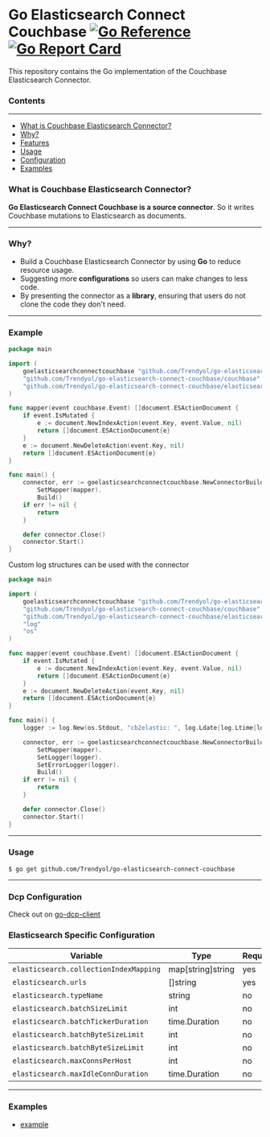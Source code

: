 # Go Elasticsearch Connect Couchbase [![Go Reference](https://pkg.go.dev/badge/github.com/Trendyol/go-elasticsearch-connect-couchbase.svg)](https://pkg.go.dev/github.com/Trendyol/go-elasticsearch-connect-couchbase) [![Go Report Card](https://goreportcard.com/badge/github.com/Trendyol/go-elasticsearch-connect-couchbase)](https://goreportcard.com/report/github.com/Trendyol/go-elasticsearch-connect-couchbase)

This repository contains the Go implementation of the Couchbase Elasticsearch Connector.

### Contents

---

* [What is Couchbase Elasticsearch Connector?](#what-is-couchbase-elasticsearch-connector)
* [Why?](#why)
* [Features](#features)
* [Usage](#usage)
* [Configuration](#configuration)
* [Examples](#examples)

### What is Couchbase Elasticsearch Connector?

**Go Elasticsearch Connect Couchbase is a source connector**. So it writes Couchbase mutations to Elasticsearch as
documents.

---

### Why?

+ Build a Couchbase Elasticsearch Connector by using **Go** to reduce resource usage.
+ Suggesting more **configurations** so users can make changes to less code.
+ By presenting the connector as a **library**, ensuring that users do not clone the code they don't need.

---

### Example

```go
package main

import (
	goelasticsearchconnectcouchbase "github.com/Trendyol/go-elasticsearch-connect-couchbase"
	"github.com/Trendyol/go-elasticsearch-connect-couchbase/couchbase"
	"github.com/Trendyol/go-elasticsearch-connect-couchbase/elasticsearch/document"
)

func mapper(event couchbase.Event) []document.ESActionDocument {
	if event.IsMutated {
		e := document.NewIndexAction(event.Key, event.Value, nil)
		return []document.ESActionDocument{e}
	}
	e := document.NewDeleteAction(event.Key, nil)
	return []document.ESActionDocument{e}
}

func main() {
	connector, err := goelasticsearchconnectcouchbase.NewConnectorBuilder("config.yml").
		SetMapper(mapper).
		Build()
	if err != nil {
		return
	}

	defer connector.Close()
	connector.Start()
}

```

Custom log structures can be used with the connector

```go
package main

import (
	goelasticsearchconnectcouchbase "github.com/Trendyol/go-elasticsearch-connect-couchbase"
	"github.com/Trendyol/go-elasticsearch-connect-couchbase/couchbase"
	"github.com/Trendyol/go-elasticsearch-connect-couchbase/elasticsearch/document"
	"log"
	"os"
)

func mapper(event couchbase.Event) []document.ESActionDocument {
	if event.IsMutated {
		e := document.NewIndexAction(event.Key, event.Value, nil)
		return []document.ESActionDocument{e}
	}
	e := document.NewDeleteAction(event.Key, nil)
	return []document.ESActionDocument{e}
}

func main() {
	logger := log.New(os.Stdout, "cb2elastic: ", log.Ldate|log.Ltime|log.Llongfile)

	connector, err := goelasticsearchconnectcouchbase.NewConnectorBuilder("config.yml").
		SetMapper(mapper).
		SetLogger(logger).
		SetErrorLogger(logger).
		Build()
	if err != nil {
		return
	}

	defer connector.Close()
	connector.Start()
}

```

---

### Usage

```
$ go get github.com/Trendyol/go-elasticsearch-connect-couchbase

```

---

### Dcp Configuration

Check out on [go-dcp-client](https://github.com/Trendyol/go-dcp-client#configuration)

### Elasticsearch Specific Configuration

| Variable                               | Type              | Required | Default  |                                                             
|----------------------------------------|-------------------|----------|----------|
| `elasticsearch.collectionIndexMapping` | map[string]string | yes      |          |
| `elasticsearch.urls`                   | []string          | yes      |          |
| `elasticsearch.typeName`               | string            | no       | _doc     |
| `elasticsearch.batchSizeLimit`         | int               | no       | 1000     |
| `elasticsearch.batchTickerDuration`    | time.Duration     | no       | 10s      |
| `elasticsearch.batchByteSizeLimit`     | int               | no       | 10485760 |
| `elasticsearch.batchByteSizeLimit`     | int               | no       | 10485760 |
| `elasticsearch.maxConnsPerHost`        | int               | no       | 512      |
| `elasticsearch.maxIdleConnDuration`    | time.Duration     | no       | 10s      |

---

### Examples

- [example](example/main.go)